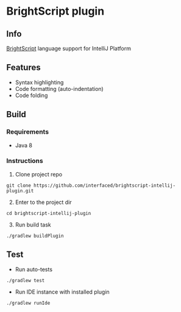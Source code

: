 # BrightScript plugin

## Info

[BrightScript](https://docs.brightsign.biz/display/DOC/Language+Reference) language support for IntelliJ Platform

## Features

- Syntax highlighting
- Code formatting (auto-indentation)
- Code folding

## Build

### Requirements

* Java 8

### Instructions

1. Clone project repo 
```
git clone https://github.com/interfaced/brightscript-intellij-plugin.git
```
2. Enter to the project dir
```
cd brightscript-intellij-plugin
```
3. Run build task
```
./gradlew buildPlugin
```

## Test

* Run auto-tests
```
./gradlew test
```
* Run IDE instance with installed plugin
```
./gradlew runIde
```
